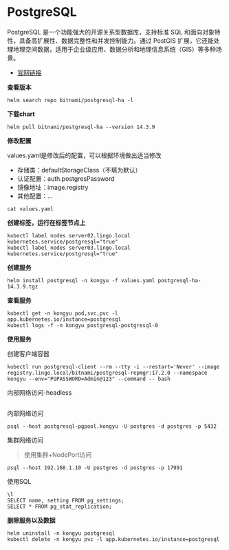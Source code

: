 # PostgreSQL

PostgreSQL 是一个功能强大的开源关系型数据库，支持标准 SQL 和面向对象特性，具备高扩展性、数据完整性和并发控制能力。通过 PostGIS 扩展，它还能处理地理空间数据，适用于企业级应用、数据分析和地理信息系统（GIS）等多种场景。

- [官网链接](https://www.postgresql.org/)

**查看版本**

```
helm search repo bitnami/postgresql-ha -l
```

**下载chart**

```
helm pull bitnami/postgresql-ha --version 14.3.9
```

**修改配置**

values.yaml是修改后的配置，可以根据环境做出适当修改

- 存储类：defaultStorageClass（不填为默认）
- 认证配置：auth.postgresPassword
- 镜像地址：image.registry
- 其他配置：...

```
cat values.yaml
```

**创建标签，运行在标签节点上**

```
kubectl label nodes server02.lingo.local kubernetes.service/postgresql="true"
kubectl label nodes server03.lingo.local kubernetes.service/postgresql="true"
```

**创建服务**

```
helm install postgresql -n kongyu -f values.yaml postgresql-ha-14.3.9.tgz
```

**查看服务**

```
kubectl get -n kongyu pod,svc,pvc -l app.kubernetes.io/instance=postgresql
kubectl logs -f -n kongyu postgresql-postgresql-0
```

**使用服务**

创建客户端容器

```
kubectl run postgresql-client --rm --tty -i --restart='Never' --image  registry.lingo.local/bitnami/postgresql-repmgr:17.2.0 --namespace kongyu --env="PGPASSWORD=Admin@123" --command -- bash
```

内部网络访问-headless

```

```

内部网络访问

```
psql --host postgresql-pgpool.kongyu -U postgres -d postgres -p 5432
```

集群网络访问

> 使用集群+NodePort访问

```
psql --host 192.168.1.10 -U postgres -d postgres -p 17991
```

使用SQL

```
\l
SELECT name, setting FROM pg_settings;
SELECT * FROM pg_stat_replication;
```

**删除服务以及数据**

```
helm uninstall -n kongyu postgresql
kubectl delete -n kongyu pvc -l app.kubernetes.io/instance=postgresql
```

